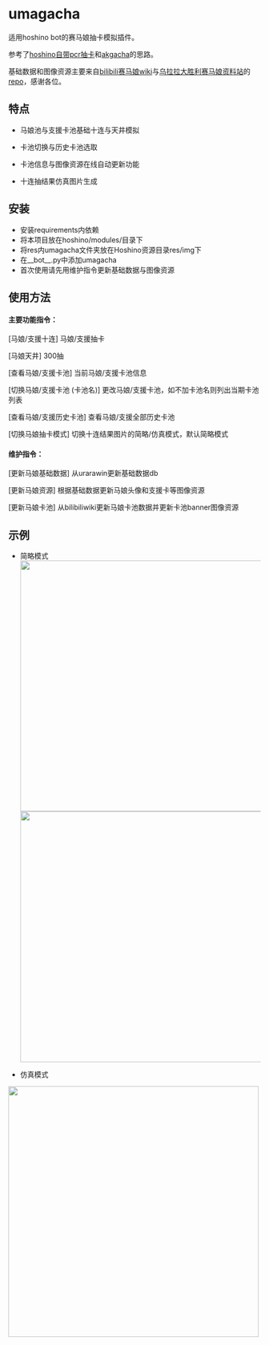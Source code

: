 # umagacha

适用hoshino bot的赛马娘抽卡模拟插件。

参考了[hoshino自带pcr抽卡](https://github.com/Ice-Cirno/HoshinoBot/tree/master/hoshino/modules/priconne/gacha)和[akgacha](https://github.com/xulai1001/akgacha)的思路。

基础数据和图像资源主要来自[bilibili赛马娘wiki](https://wiki.biligame.com/umamusume/%E9%A6%96%E9%A1%B5)与[乌拉拉大胜利赛马娘资料站](https://urarawin.com/)的[repo](https://github.com/wrrwrr111/pretty-derby)，感谢各位。

## 特点

- 马娘池与支援卡池基础十连与天井模拟

- 卡池切换与历史卡池选取

- 卡池信息与图像资源在线自动更新功能

- 十连抽结果仿真图片生成


## 安装

- 安装requirements内依赖
- 将本项目放在hoshino/modules/目录下
- 将res内umagacha文件夹放在Hoshino资源目录res/img下
- 在__bot__.py中添加umagacha
- 首次使用请先用维护指令更新基础数据与图像资源


## 使用方法

#### 主要功能指令：

[马娘/支援十连] 马娘/支援抽卡

[马娘天井] 300抽

[查看马娘/支援卡池] 当前马娘/支援卡池信息

[切换马娘/支援卡池 (卡池名)] 更改马娘/支援卡池，如不加卡池名则列出当期卡池列表

[查看马娘/支援历史卡池] 查看马娘/支援全部历史卡池

[切换马娘抽卡模式] 切换十连结果图片的简略/仿真模式，默认简略模式


#### 维护指令：

[更新马娘基础数据] 从urarawin更新基础数据db

[更新马娘资源] 根据基础数据更新马娘头像和支援卡等图像资源

[更新马娘卡池] 从bilibiliwiki更新马娘卡池数据并更新卡池banner图像资源

## 示例

- 简略模式
<img src="https://user-images.githubusercontent.com/55473115/152398222-4a7a7361-049c-4d27-88a8-dd837729c6b7.jpg" width = "500" alt="" align=center /><img src="https://user-images.githubusercontent.com/55473115/152398243-fcf3ce6d-a610-4378-86a0-a58f9743172f.jpg" width = "500" alt="" align=center />

- 仿真模式

<img src="https://user-images.githubusercontent.com/55473115/152398334-7fc508d2-c7e2-4ece-8779-f0850d020dc5.jpg" width = "500" alt="" align=center />



